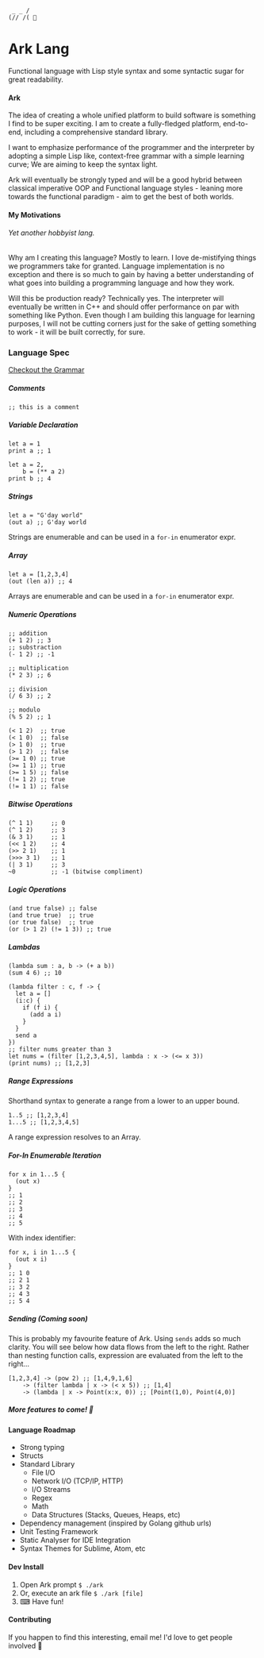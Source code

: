 ```
 _ _ /
(// /( 🦒
```

# Ark Lang
Functional language with Lisp style syntax and some syntactic sugar for great readability.

#### Ark
The idea of creating a whole unified platform to build software is something I find to be super exciting.  I am to 
create a fully-fledged platform, end-to-end, including a comprehensive standard library.

I want to emphasize performance of the programmer and the interpreter by adopting a simple Lisp like, context-free 
grammar with a simple learning curve; We are aiming to keep the syntax light.

Ark will eventually be strongly typed and will be a good hybrid between classical imperative OOP and Functional language
styles - leaning more towards the functional paradigm - aim to get the best of both worlds.

#### My Motivations
###### Yet another hobbyist lang.

Why am I creating this language? Mostly to learn. I love de-mistifying things we programmers take for granted. 
Language implementation is no exception and there is so much to gain by having a better understanding of what goes into 
building a programming language and how they work.

Will this be production ready? Technically yes. The interpreter will eventually be written in C++ and should offer 
performance on par with something like Python. Even though I am building this language for learning purposes, I will not
be cutting corners just for the sake of getting something to work - it will be built correctly, for sure.

### Language Spec

[Checkout the Grammar](https://github.com/andjonno/ark-lang/blob/master/resources/grammar.txt)

##### Comments
```
;; this is a comment
```

##### Variable Declaration
```
let a = 1
print a ;; 1

let a = 2,
    b = (** a 2)
print b ;; 4
```

##### Strings

```
let a = "G'day world"
(out a) ;; G'day world
```

Strings are enumerable and can be used in a `for-in` enumerator expr.

##### Array

```
let a = [1,2,3,4]
(out (len a)) ;; 4
```

Arrays are enumerable and can be used in a `for-in` enumerator expr.

##### Numeric Operations
```
;; addition
(+ 1 2) ;; 3
;; substraction
(- 1 2) ;; -1
```

```
;; multiplication
(* 2 3) ;; 6

;; division
(/ 6 3) ;; 2
```

```
;; modulo
(% 5 2) ;; 1
```

```
(< 1 2)  ;; true
(< 1 0)  ;; false
(> 1 0)  ;; true
(> 1 2)  ;; false
(>= 1 0) ;; true
(>= 1 1) ;; true
(>= 1 5) ;; false
(!= 1 2) ;; true
(!= 1 1) ;; false
```

##### Bitwise Operations

```
(^ 1 1)     ;; 0
(^ 1 2)     ;; 3
(& 3 1)     ;; 1
(<< 1 2)    ;; 4
(>> 2 1)    ;; 1
(>>> 3 1)   ;; 1
(| 3 1)     ;; 3
~0          ;; -1 (bitwise compliment)
```

##### Logic Operations
```
(and true false) ;; false
(and true true)  ;; true
(or true false)  ;; true
(or (> 1 2) (!= 1 3)) ;; true 
```

##### Lambdas

```
(lambda sum : a, b -> (+ a b))
(sum 4 6) ;; 10
```

```
(lambda filter : c, f -> {
  let a = []
  (i:c) {
    if (f i) {
      (add a i)
    }
  }
  send a
})
;; filter nums greater than 3
let nums = (filter [1,2,3,4,5], lambda : x -> (<= x 3))
(print nums) ;; [1,2,3]
```

##### Range Expressions

Shorthand syntax to generate a range from a lower to an upper bound.
```
1..5 ;; [1,2,3,4]
1...5 ;; [1,2,3,4,5]
```

A range expression resolves to an Array.

##### For-In Enumerable Iteration

```
for x in 1...5 {
  (out x)
}
;; 1
;; 2
;; 3
;; 4
;; 5
```

With index identifier:

```
for x, i in 1...5 {
  (out x i)
}
;; 1 0
;; 2 1
;; 3 2
;; 4 3
;; 5 4
```


##### Sending (Coming soon)

This is probably my favourite feature of Ark. Using `sends` adds so much clarity. You will see below how data flows 
from the left to the right. Rather than nesting function calls, expression are evaluated from the left to the right...

```
[1,2,3,4] -> (pow 2) ;; [1,4,9,1,6]
    -> (filter lambda | x -> (< x 5)) ;; [1,4]
    -> (lambda | x -> Point(x:x, 0)) ;; [Point(1,0), Point(4,0)]
```

##### More features to come! 💃

#### Language Roadmap

- Strong typing
- Structs
- Standard Library
    - File I/O
    - Network I/O (TCP/IP, HTTP)
    - I/O Streams
    - Regex
    - Math
    - Data Structures (Stacks, Queues, Heaps, etc)
- Dependency management (inspired by Golang github urls)
- Unit Testing Framework
- Static Analyser for IDE Integration
- Syntax Themes for Sublime, Atom, etc


#### Dev Install

1. Open Ark prompt `$ ./ark`
2. Or, execute an ark file `$ ./ark [file]`
3. ⌨ Have fun!

#### Contributing
If you happen to find this interesting, email me! I'd love to get people involved 🙂
